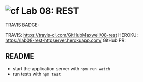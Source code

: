 ![cf](https://i.imgur.com/7v5ASc8.png) Lab 08: REST
======


TRAVIS BADGE: 

TRAVIS: https://travis-ci.com/GitHubMaxwell/08-rest 
HEROKU: https://lab08-rest-httpserver.herokuapp.com/ 
GitHub PR: 

## README

* start the application server with `npm run watch`
* run tests with `npm test`

